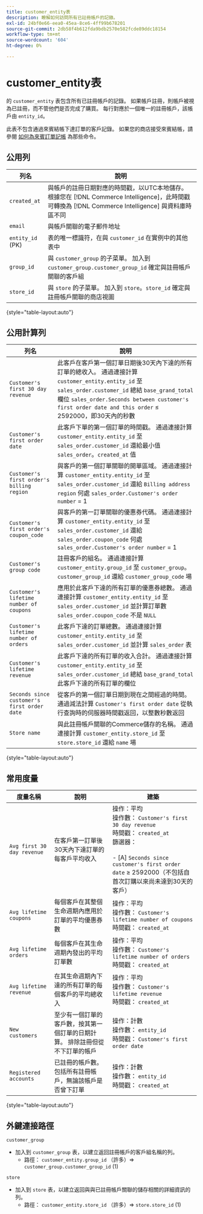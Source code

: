 ```yaml
---
title: customer_entity表
description: 瞭解如何訪問所有已註冊帳戶的記錄。
exl-id: 24bf0e66-eea0-45ea-8ce6-4ff99b678201
source-git-commit: 2db58f4b612fda9bdb2570e582fcde89ddc18154
workflow-type: tm+mt
source-wordcount: '604'
ht-degree: 0%

---
```


# customer_entity表

的 `customer_entity` 表包含所有已註冊帳戶的記錄。 如果帳戶註冊，則帳戶被視為已註冊，而不管他們是否完成了購買。 每行對應於一個唯一的註冊帳戶，該帳戶由 `entity_id`。

此表不包含通過來賓結帳下達訂單的客戶記錄。 如果您的商店接受來賓結帳，請參閱 [如何為來賓訂單記帳](../data-warehouse-mgr/guest-orders.md) 為那些命令。

## 公用列

| **列名** | **說明** |
|---|---|
| `created_at` | 與帳戶的註冊日期對應的時間戳，以UTC本地儲存。 根據您在 [!DNL Commerce Intelligence]，此時間戳可轉換為 [!DNL Commerce Intelligence] 與資料庫時區不同 |
| `email` | 與帳戶關聯的電子郵件地址 |
| `entity_id` (PK) | 表的唯一標識符，在與 `customer_id` 在實例中的其他表中 |
| `group_id` | 與 `customer_group` 的子菜單。 加入到 `customer_group.customer_group_id` 確定與註冊帳戶關聯的客戶組 |
| `store_id` | 與 `store` 的子菜單。 加入到 `store`。`store_id` 確定與註冊帳戶關聯的商店視圖 |

{style="table-layout:auto"}

## 公用計算列

| **列名** | **說明** |
|---|---|
| `Customer's first 30 day revenue` | 此客戶在客戶第一個訂單日期後30天內下達的所有訂單的總收入。 通過連接計算 `customer_entity.entity_id` 至 `sales_order.customer_id` 總結 `base_grand_total` 欄位 `sales_order.Seconds between customer's first order date and this order` ≤ 2592000，即30天內的秒數 |
| `Customer's first order date` | 此客戶下單的第一個訂單的時間戳。 通過連接計算 `customer_entity.entity_id` 至 `sales_order.customer_id` 還給最小值 `sales_order`。`created_at` 值 |
| `Customer's first order's billing region` | 與客戶的第一個訂單關聯的開單區域。 通過連接計算 `customer_entity.entity_id` 至 `sales_order.customer_id` 還給 `Billing address region` 何處 `sales_order.Customer's order number` = 1 |
| `Customer's first order's coupon_code` | 與客戶的第一訂單關聯的優惠券代碼。 通過連接計算 `customer_entity.entity_id` 至 `sales_order.customer_id` 還給 `sales_order.coupon_code` 何處 `sales_order.Customer's order number` = 1 |
| `Customer's group code` | 註冊客戶的組名。 通過連接計算 `customer_entity.group_id` 至 `customer_group`。`customer_group_id` 還給 `customer_group_code` 場 |
| `Customer's lifetime number of coupons` | 應用於此客戶下達的所有訂單的優惠券總數。 通過連接計算 `customer_entity.entity_id` 至 `sales_order.customer_id` 並計算訂單數 `sales_order.coupon_code` 不是 `NULL` |
| `Customer's lifetime number of orders` | 此客戶下達的訂單總數。 通過連接計算 `customer_entity.entity_id` 至 `sales_order.customer_id` 並計算 `sales_order` 表 |
| `Customer's lifetime revenue` | 此客戶下達的所有訂單的收入合計。 通過連接計算 `customer_entity.entity_id` 至 `sales_order.customer_id` 總結 `base_grand_total` 此客戶下達的所有訂單的欄位 |
| `Seconds since customer's first order date` | 從客戶的第一個訂單日期到現在之間經過的時間。 通過減法計算 `Customer's first order date` 從執行查詢時的伺服器時間戳返回，以整數秒數返回 |
| `Store name` | 與此註冊帳戶關聯的Commerce儲存的名稱。 通過連接計算 `customer_entity.store_id` 至 `store.store_id` 還給 `name` 場 |

{style="table-layout:auto"}

## 常用度量

| **度量名稱** | **說明** | **建築** |
|---|---|---|
| `Avg first 30 day revenue` | 在客戶第一訂單後30天內下達訂單的每客戶平均收入 | 操作：平均<br/>操作數： `Customer's first 30 day revenue`<br/>時間戳： `created_at`<br/>篩選器：<br/><br/>- \[A\] `Seconds since customer's first order date` ≥ 2592000（不包括自首次訂購以來尚未達到30天的客戶） |
| `Avg lifetime coupons` | 每個客戶在其整個生命週期內應用於訂單的平均優惠券數 | 操作：平均<br/>操作數： `Customer's lifetime number of coupons`<br/>時間戳： `created_at` |
| `Avg lifetime orders` | 每個客戶在其生命週期內發出的平均訂單數 | 操作：平均<br/>操作數： `Customer's lifetime number of orders`<br/>時間戳： `created_at` |
| `Avg lifetime revenue` | 在其生命週期內下達的所有訂單的每個客戶的平均總收入 | 操作：平均<br/>操作數： `Customer's lifetime revenue`<br/>時間戳： `created_at` |
| `New customers` | 至少有一個訂單的客戶數，按其第一個訂單的日期計算。 排除註冊但從不下訂單的帳戶 | 操作：計數<br/>操作數： `entity_id`<br/>時間戳： `Customer's first order date` |
| `Registered accounts` | 已註冊的帳戶數。 包括所有註冊帳戶，無論該帳戶是否曾下訂單 | 操作：計數<br/>操作數： `entity_id`<br/>時間戳： `created_at` |

{style="table-layout:auto"}

## 外鍵連接路徑

`customer_group`

* 加入到 `customer_group` 表，以建立返回註冊帳戶的客戶組名稱的列。
   * 路徑： `customer_entity.group_id` （許多）=> `customer_group.customer_group_id` (1)

`store`

* 加入到 `store` 表，以建立返回與與已註冊帳戶關聯的儲存相關的詳細資訊的列。
   * 路徑： `customer_entity.store_id` （許多）=> `store.store_id` (1)
